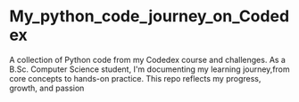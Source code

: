 # My_python_code_journey_on_Codedex
A collection of Python code from my Codedex course and challenges. As a B.Sc. Computer Science student, I'm documenting my learning journey,from core concepts to hands-on practice. This repo reflects my progress, growth, and passion
